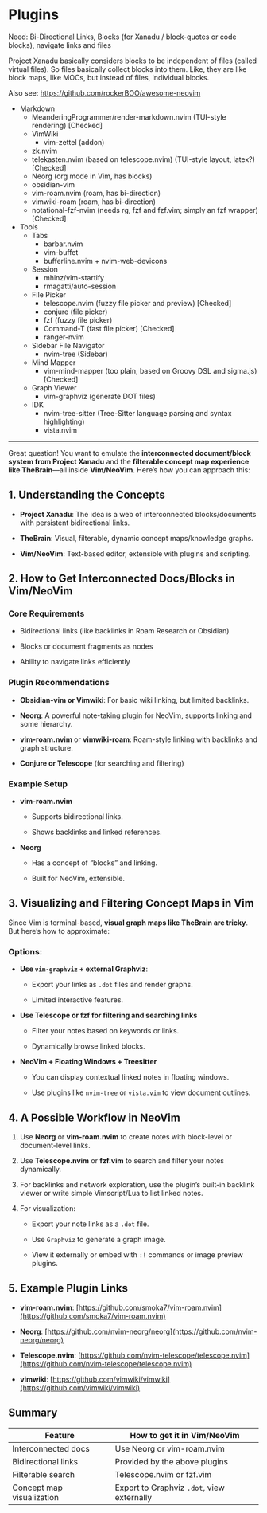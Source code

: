 # Plugins

Need: Bi-Directional Links, Blocks (for Xanadu / block-quotes or code blocks), navigate links and files

Project Xanadu basically considers blocks to be independent of files (called virtual files). So files basically collect blocks into them. Like, they are like block maps, like MOCs, but instead of files, individual blocks.

Also see: https://github.com/rockerBOO/awesome-neovim

- Markdown
	- MeanderingProgrammer/render-markdown.nvim (TUI-style rendering) [Checked]
	- VimWiki
		- vim-zettel (addon)
	- zk.nvim
	- telekasten.nvim (based on telescope.nvim) (TUI-style layout, latex?) [Checked]
	- Neorg (org mode in Vim, has blocks)
	- obsidian-vim
	- vim-roam.nvim (roam, has bi-direction)
	- vimwiki-roam (roam, has bi-direction)
	- notational-fzf-nvim (needs rg, fzf and fzf.vim; simply an fzf wrapper) [Checked]
- Tools
	- Tabs
		- barbar.nvim
		- vim-buffet
		- bufferline.nvim + nvim-web-devicons
	- Session
		- mhinz/vim-startify
		- rmagatti/auto-session
	- File Picker
		- telescope.nvim (fuzzy file picker and preview) [Checked]
		- conjure (file picker)
		- fzf (fuzzy file picker)
		- Command-T (fast file picker) [Checked]
		- ranger-nvim
	- Sidebar File Navigator
		- nvim-tree (Sidebar)
	- Mind Mapper
		- vim-mind-mapper (too plain, based on Groovy DSL and sigma.js) [Checked]
	- Graph Viewer
		- vim-graphviz (generate DOT files)
	- IDK
		- nvim-tree-sitter (Tree-Sitter language parsing and syntax highlighting)
		- vista.nvim

---

Great question! You want to emulate the **interconnected document/block system from Project Xanadu** and the **filterable concept map experience like TheBrain**—all inside **Vim/NeoVim**. Here’s how you can approach this:

## 1. Understanding the Concepts

- **Project Xanadu**: The idea is a web of interconnected blocks/documents with persistent bidirectional links.
    
- **TheBrain**: Visual, filterable, dynamic concept maps/knowledge graphs.
    
- **Vim/NeoVim**: Text-based editor, extensible with plugins and scripting.

## 2. How to Get Interconnected Docs/Blocks in Vim/NeoVim

### Core Requirements

- Bidirectional links (like backlinks in Roam Research or Obsidian)
    
- Blocks or document fragments as nodes
    
- Ability to navigate links efficiently

### Plugin Recommendations

- **Obsidian-vim or Vimwiki**: For basic wiki linking, but limited backlinks.
    
- **Neorg**: A powerful note-taking plugin for NeoVim, supports linking and some hierarchy.
    
- **vim-roam.nvim** or **vimwiki-roam**: Roam-style linking with backlinks and graph structure.
    
- **Conjure or Telescope** (for searching and filtering)

### Example Setup

- **vim-roam.nvim**
    
    - Supports bidirectional links.
        
    - Shows backlinks and linked references.
        
- **Neorg**
    
    - Has a concept of “blocks” and linking.
        
    - Built for NeoVim, extensible.

## 3. Visualizing and Filtering Concept Maps in Vim

Since Vim is terminal-based, **visual graph maps like TheBrain are tricky**. But here’s how to approximate:

### Options:

- **Use `vim-graphviz` + external Graphviz**:
    
    - Export your links as `.dot` files and render graphs.
        
    - Limited interactive features.
        
- **Use Telescope or fzf for filtering and searching links**
    
    - Filter your notes based on keywords or links.
        
    - Dynamically browse linked blocks.
        
- **NeoVim + Floating Windows + Treesitter**
    
    - You can display contextual linked notes in floating windows.
        
    - Use plugins like `nvim-tree` or `vista.vim` to view document outlines.
    
## 4. A Possible Workflow in NeoVim

1. Use **Neorg** or **vim-roam.nvim** to create notes with block-level or document-level links.
    
2. Use **Telescope.nvim** or **fzf.vim** to search and filter your notes dynamically.
    
3. For backlinks and network exploration, use the plugin’s built-in backlink viewer or write simple Vimscript/Lua to list linked notes.
    
4. For visualization:
    
    - Export your note links as a `.dot` file.
        
    - Use `Graphviz` to generate a graph image.
        
    - View it externally or embed with `:!` commands or image preview plugins.

## 5. Example Plugin Links

- **vim-roam.nvim**: [https://github.com/smoka7/vim-roam.nvim](https://github.com/smoka7/vim-roam.nvim)
    
- **Neorg**: [https://github.com/nvim-neorg/neorg](https://github.com/nvim-neorg/neorg)
    
- **Telescope.nvim**: [https://github.com/nvim-telescope/telescope.nvim](https://github.com/nvim-telescope/telescope.nvim)
    
- **vimwiki**: [https://github.com/vimwiki/vimwiki](https://github.com/vimwiki/vimwiki)

## Summary

|Feature|How to get it in Vim/NeoVim|
|---|---|
|Interconnected docs|Use Neorg or vim-roam.nvim|
|Bidirectional links|Provided by the above plugins|
|Filterable search|Telescope.nvim or fzf.vim|
|Concept map visualization|Export to Graphviz `.dot`, view externally|


